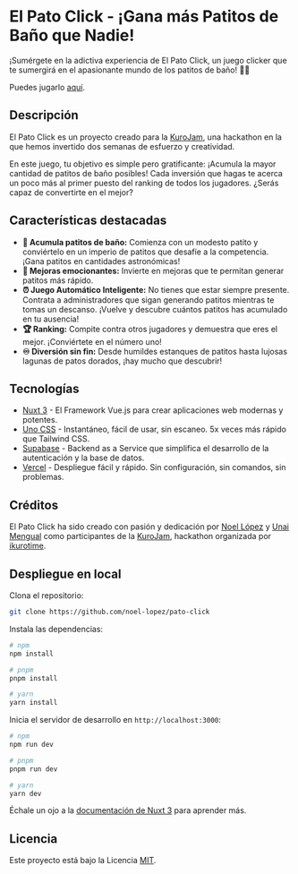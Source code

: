 # El Pato Click - ¡Gana más Patitos de Baño que Nadie!

<!--
<p align="center">
<img src="" alt="project image">
</p>
-->

¡Sumérgete en la adictiva experiencia de El Pato Click, un juego clicker que te sumergirá en el apasionante mundo de los patitos de baño! 🦆💦

Puedes jugarlo [aquí](https://patoclick.vercel.app/).

## Descripción

El Pato Click es un proyecto creado para la [KuroJam](https://www.kurojam.com/), una hackathon en la que hemos invertido dos semanas de esfuerzo y creatividad. 

En este juego, tu objetivo es simple pero gratificante: ¡Acumula la mayor cantidad de patitos de baño posibles! Cada inversión que hagas te acerca un poco más al primer puesto del ranking de todos los jugadores. ¿Serás capaz de convertirte en el mejor?

## Características destacadas

- **🦆 Acumula patitos de baño:** Comienza con un modesto patito y conviértelo en un imperio de patitos que desafíe a la competencia. ¡Gana patitos en cantidades astronómicas!
- **🚀 Mejoras emocionantes:** Invierte en mejoras que te permitan generar patitos más rápido.
- **⏰ Juego Automático Inteligente:** No tienes que estar siempre presente. Contrata a administradores que sigan generando patitos mientras te tomas un descanso. ¡Vuelve y descubre cuántos patitos has acumulado en tu ausencia!
- **🏆 Ranking:** Compite contra otros jugadores y demuestra que eres el mejor. ¡Conviértete en el número uno!
- **♾️ Diversión sin fin:** Desde humildes estanques de patitos hasta lujosas lagunas de patos dorados, ¡hay mucho que descubrir!

## Tecnologías

- [Nuxt 3](https://nuxt.com) - El Framework Vue.js para crear aplicaciones web modernas y potentes.
- [Uno CSS](https://unocss.dev) - Instantáneo, fácil de usar, sin escaneo. 5x veces más rápido que Tailwind CSS.
- [Supabase](https://supabase.io/) - Backend as a Service que simplifica el desarrollo de la autenticación y la base de datos.
- [Vercel](https://vercel.com/) - Despliegue fácil y rápido. Sin configuración, sin comandos, sin problemas.

## Créditos

El Pato Click ha sido creado con pasión y dedicación por [Noel López](https://www.github.com/noel-lopez) y [Unai Mengual](https://www.github.com/owlnai) como participantes de la [KuroJam](https://www.kurojam.com/), hackathon organizada por [ikurotime](https://www.twitch.tv/ikurotime).

## Despliegue en local

Clona el repositorio:

```bash
git clone https://github.com/noel-lopez/pato-click
```

Instala las dependencias:

```bash
# npm
npm install

# pnpm
pnpm install

# yarn
yarn install
```

Inicia el servidor de desarrollo en `http://localhost:3000`:

```bash
# npm
npm run dev

# pnpm
pnpm run dev

# yarn
yarn dev
```

Échale un ojo a la [documentación de Nuxt 3](https://nuxt.com/docs/getting-started/introduction) para aprender más.

## Licencia

Este proyecto está bajo la Licencia [MIT](https://opensource.org/licenses/MIT).

